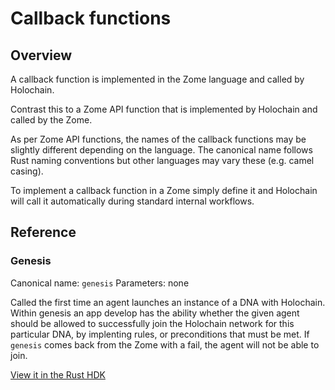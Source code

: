 # Callback functions

## Overview

A callback function is implemented in the Zome language and called by Holochain.

Contrast this to a Zome API function that is implemented by Holochain and called
by the Zome.

As per Zome API functions, the names of the callback functions may be slightly
different depending on the language. The canonical name follows Rust naming
conventions but other languages may vary these (e.g. camel casing).

To implement a callback function in a Zome simply define it and Holochain will
call it automatically during standard internal workflows.

## Reference

### Genesis

Canonical name: `genesis`
Parameters: none

Called the first time an agent launches an instance of a DNA with Holochain. Within genesis an app develop has the ability whether the given agent should be allowed to successfully join the Holochain network for this particular DNA, by implenting rules, or preconditions that must be met. If `genesis` comes back from the Zome with a fail, the agent will not be able to join.

[View it in the Rust HDK](https://developer.holochain.org/api/latest/hdk/macro.define_zome.html)
